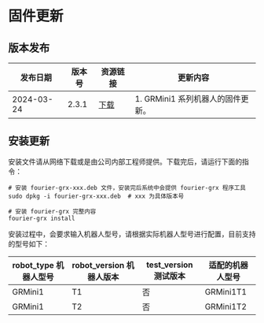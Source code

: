 # 固件更新

## 版本发布

| 发布日期       | 版本号   | 资源链接                                                                                        | 更新内容                   |
|------------|-------|---------------------------------------------------------------------------------------------|------------------------|
| 2024-03-24 | 2.3.1 | [下载](https://fourier-grx-1302548221.cos.ap-shanghai.myqcloud.com/grx/fourier-grx-2.3.1.deb) | 1. GRMini1 系列机器人的固件更新。 |

## 安装更新

安装文件请从网络下载或是由公司内部工程师提供。下载完后，请运行下面的指令：

```
# 安装 fourier-grx-xxx.deb 文件，安装完后系统中会提供 fourier-grx 程序工具
sudo dpkg -i fourier-grx-xxx.deb  # xxx 为具体版本号

# 安装 fourier-grx 完整内容
fourier-grx install
```

安装过程中，会要求输入机器人型号，请根据实际机器人型号进行配置，目前支持的型号如下：

| robot_type 机器人型号 | robot_version 机器人版本 | test_version 测试版本 | 适配的机器人型号  |
|------------------|---------------------|-------------------|-----------|
| GRMini1          | T1                  | 否                 | GRMini1T1 |
| GRMini1          | T2                  | 否                 | GRMini1T2 |